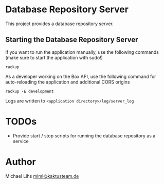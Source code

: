 Database Repository Server
==========================

This project provides a database repository server.



Starting the Database Repository Server
---------------------------------------

If you want to run the application manually, use the following commands (make sure to start the application with sudo!)

    rackup

As a developer working on the Box API, use the following command for auto-reloading the application and additional CORS origins

    rackup -E development

Logs are written to `<application directory>/log/server_log`



TODOs
=====

* Provide start / stop scripts for running the database repository as a service



Author
======

Michael Lihs <mimi@kaktusteam.de>
